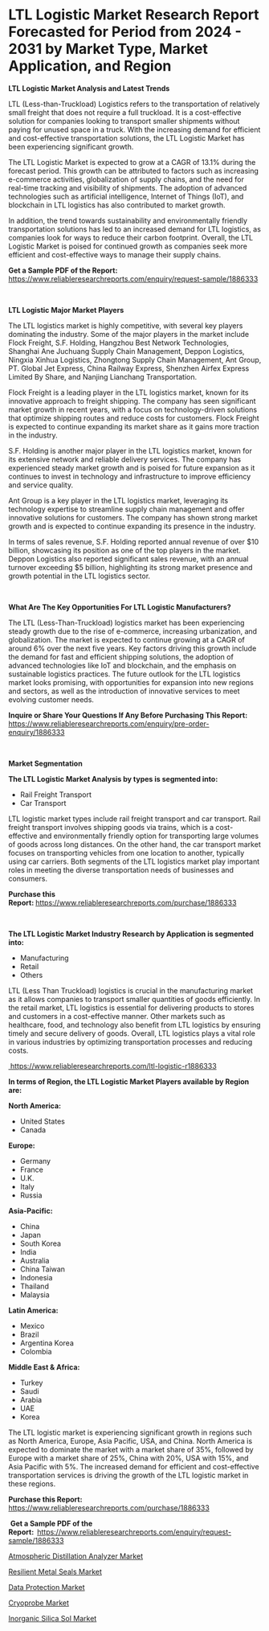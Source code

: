 <p><h1>LTL Logistic Market Research Report Forecasted for Period from 2024 -  2031 by Market Type, Market Application, and Region</h1></p><p><strong>LTL Logistic Market Analysis and Latest Trends</strong></p>
<p><p>LTL (Less-than-Truckload) Logistics refers to the transportation of relatively small freight that does not require a full truckload. It is a cost-effective solution for companies looking to transport smaller shipments without paying for unused space in a truck. With the increasing demand for efficient and cost-effective transportation solutions, the LTL Logistic Market has been experiencing significant growth.</p><p>The LTL Logistic Market is expected to grow at a CAGR of 13.1% during the forecast period. This growth can be attributed to factors such as increasing e-commerce activities, globalization of supply chains, and the need for real-time tracking and visibility of shipments. The adoption of advanced technologies such as artificial intelligence, Internet of Things (IoT), and blockchain in LTL logistics has also contributed to market growth.</p><p>In addition, the trend towards sustainability and environmentally friendly transportation solutions has led to an increased demand for LTL logistics, as companies look for ways to reduce their carbon footprint. Overall, the LTL Logistic Market is poised for continued growth as companies seek more efficient and cost-effective ways to manage their supply chains.</p></p>
<p><strong>Get a Sample PDF of the Report:&nbsp;</strong> <a href="https://www.reliableresearchreports.com/enquiry/request-sample/1886333">https://www.reliableresearchreports.com/enquiry/request-sample/1886333</a></p>
<p>&nbsp;</p>
<p><strong>LTL Logistic Major Market Players</strong></p>
<p><p>The LTL logistics market is highly competitive, with several key players dominating the industry. Some of the major players in the market include Flock Freight, S.F. Holding, Hangzhou Best Network Technologies, Shanghai Ane Juchuang Supply Chain Management, Deppon Logistics, Ningxia Xinhua Logistics, Zhongtong Supply Chain Management, Ant Group, PT. Global Jet Express, China Railway Express, Shenzhen Airfex Express Limited By Share, and Nanjing Lianchang Transportation.</p><p>Flock Freight is a leading player in the LTL logistics market, known for its innovative approach to freight shipping. The company has seen significant market growth in recent years, with a focus on technology-driven solutions that optimize shipping routes and reduce costs for customers. Flock Freight is expected to continue expanding its market share as it gains more traction in the industry.</p><p>S.F. Holding is another major player in the LTL logistics market, known for its extensive network and reliable delivery services. The company has experienced steady market growth and is poised for future expansion as it continues to invest in technology and infrastructure to improve efficiency and service quality.</p><p>Ant Group is a key player in the LTL logistics market, leveraging its technology expertise to streamline supply chain management and offer innovative solutions for customers. The company has shown strong market growth and is expected to continue expanding its presence in the industry.</p><p>In terms of sales revenue, S.F. Holding reported annual revenue of over $10 billion, showcasing its position as one of the top players in the market. Deppon Logistics also reported significant sales revenue, with an annual turnover exceeding $5 billion, highlighting its strong market presence and growth potential in the LTL logistics sector.</p></p>
<p>&nbsp;</p>
<p><strong>What Are The Key Opportunities For LTL Logistic Manufacturers?</strong></p>
<p><p>The LTL (Less-Than-Truckload) logistics market has been experiencing steady growth due to the rise of e-commerce, increasing urbanization, and globalization. The market is expected to continue growing at a CAGR of around 6% over the next five years. Key factors driving this growth include the demand for fast and efficient shipping solutions, the adoption of advanced technologies like IoT and blockchain, and the emphasis on sustainable logistics practices. The future outlook for the LTL logistics market looks promising, with opportunities for expansion into new regions and sectors, as well as the introduction of innovative services to meet evolving customer needs.</p></p>
<p><strong>Inquire or Share Your Questions If Any Before Purchasing This Report:</strong> <a href="https://www.reliableresearchreports.com/enquiry/pre-order-enquiry/1886333">https://www.reliableresearchreports.com/enquiry/pre-order-enquiry/1886333</a></p>
<p>&nbsp;</p>
<p><strong>Market Segmentation</strong></p>
<p><strong>The LTL Logistic Market Analysis by types is segmented into:</strong></p>
<p><ul><li>Rail Freight Transport</li><li>Car Transport</li></ul></p>
<p><p>LTL logistic market types include rail freight transport and car transport. Rail freight transport involves shipping goods via trains, which is a cost-effective and environmentally friendly option for transporting large volumes of goods across long distances. On the other hand, the car transport market focuses on transporting vehicles from one location to another, typically using car carriers. Both segments of the LTL logistics market play important roles in meeting the diverse transportation needs of businesses and consumers.</p></p>
<p><strong>Purchase this Report:&nbsp;</strong><a href="https://www.reliableresearchreports.com/purchase/1886333">https://www.reliableresearchreports.com/purchase/1886333</a></p>
<p>&nbsp;</p>
<p><strong>The LTL Logistic Market Industry Research by Application is segmented into:</strong></p>
<p><ul><li>Manufacturing</li><li>Retail</li><li>Others</li></ul></p>
<p><p>LTL (Less Than Truckload) logistics is crucial in the manufacturing market as it allows companies to transport smaller quantities of goods efficiently. In the retail market, LTL logistics is essential for delivering products to stores and customers in a cost-effective manner. Other markets such as healthcare, food, and technology also benefit from LTL logistics by ensuring timely and secure delivery of goods. Overall, LTL logistics plays a vital role in various industries by optimizing transportation processes and reducing costs.</p></p>
<p><a href="https://www.reliableresearchreports.com/ltl-logistic-r1886333">&nbsp;https://www.reliableresearchreports.com/ltl-logistic-r1886333</a></p>
<p><strong>In terms of Region, the LTL Logistic Market Players available by Region are:</strong></p>
<p>
    <p> <strong> North America: </strong>
        <ul>
            <li>United States</li>
            <li>Canada</li>
        </ul>
        </p> 
    <p> <strong> Europe: </strong>
        <ul>
            <li>Germany</li>
            <li>France</li>
            <li>U.K.</li>
            <li>Italy</li>
            <li>Russia</li>
        </ul>
        </p> 
    <p> <strong> Asia-Pacific: </strong>
        <ul>
            <li>China</li>
            <li>Japan</li>
            <li>South Korea</li>
            <li>India</li>
            <li>Australia</li>
            <li>China Taiwan</li>
            <li>Indonesia</li>
            <li>Thailand</li>
            <li>Malaysia</li>
        </ul>
        </p> 
    <p> <strong> Latin America: </strong>
        <ul>
            <li>Mexico</li>
            <li>Brazil</li>
            <li>Argentina Korea</li>
            <li>Colombia</li>
        </ul>
        </p> 
    <p> <strong> Middle East & Africa: </strong>
        <ul>
            <li>Turkey</li>
            <li>Saudi</li>
            <li>Arabia</li>
            <li>UAE</li>
            <li>Korea</li>
        </ul>
    </p>
    </p>
<p><p>The LTL logistic market is experiencing significant growth in regions such as North America, Europe, Asia Pacific, USA, and China. North America is expected to dominate the market with a market share of 35%, followed by Europe with a market share of 25%, China with 20%, USA with 15%, and Asia Pacific with 5%. The increased demand for efficient and cost-effective transportation services is driving the growth of the LTL logistic market in these regions.</p></p>
<p><strong>Purchase this Report: </strong><a href="https://www.reliableresearchreports.com/purchase/1886333">https://www.reliableresearchreports.com/purchase/1886333</a></p>
<p>&nbsp;<strong>Get a Sample PDF of the Report:&nbsp;&nbsp;</strong><a href="https://www.reliableresearchreports.com/enquiry/request-sample/1886333">https://www.reliableresearchreports.com/enquiry/request-sample/1886333</a></p>
<p><strong></strong></p>
<p><p><a href="https://issuu.com/reportprime-2/docs/atmospheric-distillation-analyzer-market-size-2030">Atmospheric Distillation Analyzer Market</a></p><p><a href="https://issuu.com/reportprime-2/docs/resilient-metal-seals-market-size-2_11480ee138d4b5">Resilient Metal Seals Market</a></p><p><a href="https://github.com/RoccoManning/Market-Research-Report-List-6/blob/main/data-protection-market.md">Data Protection Market</a></p><p><a href="https://www.linkedin.com/pulse/cryoprobe-market-growth-outlook-from-2024-2031-projecting-lrv7e">Cryoprobe Market</a></p><p><a href="https://medium.com/@mdalsohelmia44/inorganic-silica-sol-market-share-and-new-trends-analysis-by-its-type-application-end-use-and-c74b484d6b48">Inorganic Silica Sol Market</a></p></p>